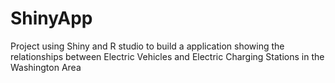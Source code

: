 # ShinyApp
Project using Shiny and R studio to build a application showing the relationships between Electric Vehicles and Electric Charging Stations in the Washington Area
